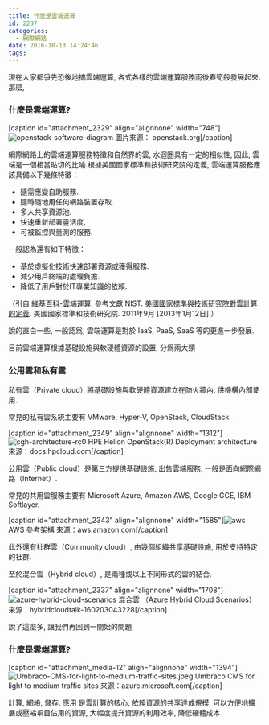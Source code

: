 ```yaml
---
title: 什麼是雲端運算
id: 2287
categories:
  - 網際網路
date: 2016-10-13 14:24:46
tags:
---
```


現在大家都爭先恐後地搞雲端運算, 各式各樣的雲端運算服務雨後春筍般發展起來.那麼,

### 什麼是雲端運算?

<!--more-->

[caption id="attachment_2329" align="alignnone" width="748"]![openstack-software-diagram](https://blog.7in0.me/wp-content/uploads/2016/10/openstack-software-diagram.png) 圖片來源： openstack.org[/caption]

網際網路上的雲端運算服務特徵和自然界的雲, 水迴圈具有一定的相似性, 因此, 雲端是一個相當貼切的比喻.根據美國國家標準和技術研究院的定義, 雲端運算服務應該具備以下幾條特徵：

*   隨需應變自助服務.
*   隨時隨地用任何網路裝置存取.
*   多人共享資源池.
*   快速重新部署靈活度.
*   可被監控與量測的服務.

一般認為還有如下特徵：

*   基於虛擬化技術快速部署資源或獲得服務.
*   減少用戶終端的處理負擔.
*   降低了用戶對於IT專業知識的依賴.

（引自 [維基百科-雲端運算](https://zh.wikipedia.org/wiki/%E9%9B%B2%E7%AB%AF%E9%81%8B%E7%AE%97), 參考文獻 NIST. [美國國家標準與技術研究院對雲計算的定義](http://www.kekaoyunfuwu.com/%E7%BE%8E%E5%9B%BD%E5%9B%BD%E5%AE%B6%E6%A0%87%E5%87%86%E4%B8%8E%E6%8A%80%E6%9C%AF%E7%A0%94%E7%A9%B6%E9%99%A2%E5%AF%B9%E4%BA%91%E8%AE%A1%E7%AE%97%E7%9A%84%E5%AE%9A%E4%B9%89/). 美國國家標準和技術研究院. 2011年9月 [2013年1月12日].）

說的直白一些, 一般認爲, 雲端運算是對於 IaaS, PaaS, SaaS 等的更進一步發展.

目前雲端運算根據基礎設施與軟硬體資源的設置, 分爲兩大類

### 公用雲和私有雲

私有雲（Private cloud）將基礎設施與軟硬體資源建立在防火牆內, 供機構內部使用.

常見的私有雲系統主要有 VMware, Hyper-V, OpenStack, CloudStack.

[caption id="attachment_2349" align="alignnone" width="1312"]![cgh-architecture-rc0](https://blog.7in0.me/wp-content/uploads/2016/10/CGH-architecture-rc0.png) HPE Helion OpenStack(R) Deployment architecture 來源：docs.hpcloud.com[/caption]

公用雲（Public cloud）是第三方提供基礎設施, 出售雲端服務, 一般是面向網際網路（Internet）.

常見的共用雲服務主要有 Microsoft Azure, Amazon AWS, Google GCE, IBM Softlayer.

[caption id="attachment_2343" align="alignnone" width="1585"]![aws](https://blog.7in0.me/wp-content/uploads/2016/10/AWS.png) AWS 參考架構 來源：aws.amazon.com[/caption]

此外還有社群雲（Community cloud）, 由幾個組織共享基礎設施, 用於支持特定的社群.

至於混合雲（Hybrid cloud）, 是兩種或以上不同形式的雲的結合.

[caption id="attachment_2337" align="alignnone" width="1708"]![azure-hybrid-cloud-scenarios](https://blog.7in0.me/wp-content/uploads/2016/10/azure-hybrid-cloud-scenarios.png) 混合雲 （Azure Hybrid Cloud Scenarios） 來源：hybridcloudtalk-160203043228[/caption]

說了這麼多, 讓我們再回到一開始的問題

### 什麼是雲端運算?

[caption id="attachment_media-12" align="alignnone" width="1394"]![Umbraco-CMS-for-light-to-medium-traffic-sites.jpeg](https://blog.7in0.me/wp-content/uploads/2016/10/Umbraco-CMS-for-light-to-medium-traffic-sites.jpeg) Umbraco CMS for light to medium traffic sites 來源：azure.microsoft.com[/caption]

計算, 網絡, 儲存, 應用 是雲計算的核心, 依賴資源的共享達成規模, 可以方便地擴展或壓縮項目佔用的資源, 大幅度提升資源的利用效率, 降低硬體成本.
